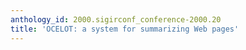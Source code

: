 ```yaml
---
anthology_id: 2000.sigirconf_conference-2000.20
title: 'OCELOT: a system for summarizing Web pages'
---
```

